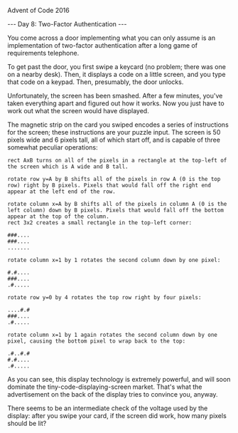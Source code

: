 
Advent of Code 2016

--- Day 8: Two-Factor Authentication ---

You come across a door implementing what you can only assume is an 
implementation of two-factor authentication after a long game of 
requirements telephone.

To get past the door, you first swipe a keycard (no problem; 
there was one on a nearby desk). Then, it displays a code on a 
little screen, and you type that code on a keypad. 
Then, presumably, the door unlocks.

Unfortunately, the screen has been smashed. 
After a few minutes, you've taken everything apart 
and figured out how it works. Now you just have to work out 
what the screen would have displayed.

The magnetic strip on the card you swiped encodes a series of 
instructions for the screen; these instructions are your puzzle input. 
The screen is 50 pixels wide and 6 pixels tall, 
all of which start off, and is capable of three somewhat peculiar operations:

    rect AxB turns on all of the pixels in a rectangle at the top-left of the screen which is A wide and B tall.

    rotate row y=A by B shifts all of the pixels in row A (0 is the top row) right by B pixels. Pixels that would fall off the right end appear at the left end of the row.
    
    rotate column x=A by B shifts all of the pixels in column A (0 is the left column) down by B pixels. Pixels that would fall off the bottom appear at the top of the column.
    rect 3x2 creates a small rectangle in the top-left corner:

    ###....
    ###....
    .......

    rotate column x=1 by 1 rotates the second column down by one pixel:

    #.#....
    ###....
    .#.....

    rotate row y=0 by 4 rotates the top row right by four pixels:

    ....#.#
    ###....
    .#.....

    rotate column x=1 by 1 again rotates the second column down by one pixel, causing the bottom pixel to wrap back to the top:

    .#..#.#
    #.#....
    .#.....

As you can see, this display technology is extremely powerful, 
and will soon dominate the tiny-code-displaying-screen market. 
That's what the advertisement on the back of the display 
tries to convince you, anyway.

There seems to be an intermediate check of the voltage used 
by the display: after you swipe your card, if the screen did work, 
how many pixels should be lit?
